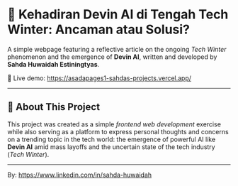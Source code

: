 # 🧠 Kehadiran Devin AI di Tengah Tech Winter: Ancaman atau Solusi?

A simple webpage featuring a reflective article on the ongoing *Tech Winter* phenomenon and the emergence of **Devin AI**, written and developed by **Sahda Huwaidah Estiningtyas**.

🔗 Live demo: https://asadapages1-sahdas-projects.vercel.app/

---

## 📘 About This Project

This project was created as a simple *frontend web development* exercise while also serving as a platform to express personal thoughts and concerns on a trending topic in the tech world: the emergence of powerful AI like **Devin AI** amid mass layoffs and the uncertain state of the tech industry (*Tech Winter*).

---

By: https://www.linkedin.com/in/sahda-huwaidah
